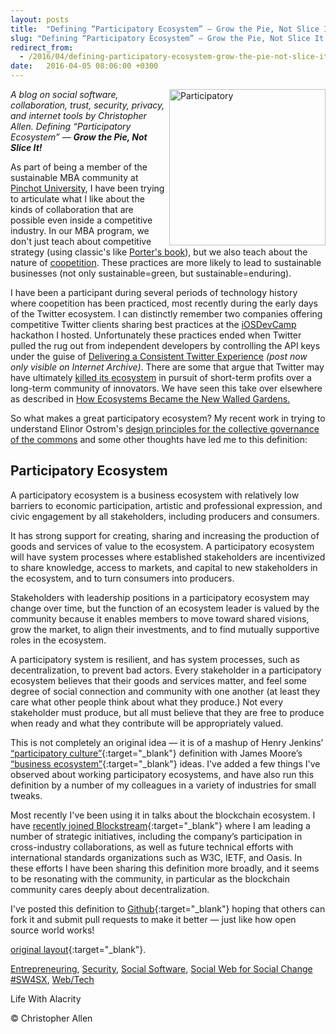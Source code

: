 ```yaml
---
layout: posts
title:  "Defining “Participatory Ecosystem” — Grow the Pie, Not Slice It!"
slug: "Defining “Participatory Ecosystem” — Grow the Pie, Not Slice It!"
redirect_from:
  - /2016/04/defining-participatory-ecosystem-grow-the-pie-not-slice-it/
date:   2016-04-05 08:06:00 +0300
---
```


<img width="250" align="right" src="{{ site.url }}{{ site.baseurl }}/assets/images/Participatory.jpeg" alt="Participatory"/>

_A blog on social software, collaboration, trust, security, privacy, and internet tools by Christopher Allen.
Defining “Participatory Ecosystem”_ — _**Grow the Pie, Not Slice It!**_

As part of being a member of the sustainable MBA community at [Pinchot University](http://pinchot.edu/), I have been trying to articulate what I like about the kinds of collaboration that are possible even inside a competitive industry. In our MBA program, we don't just teach about competitive strategy (using classic's like [Porter's book](http://www.amazon.com/On-Competition-Michael-E-Porter/dp/0875847951)), but we also teach about the nature of [coopetition](https://en.wikipedia.org/wiki/Coopetition). These practices are more likely to lead to sustainable businesses (not only sustainable=green, but sustainable=enduring).

I have been a participant during several periods of technology history where coopetition has been practiced, most recently during the early days of the Twitter ecosystem. I can distinctly remember two companies offering competitive Twitter clients sharing best practices at the [iOSDevCamp](http://www.iosdevcamp.org/) hackathon I hosted. Unfortunately these practices ended when Twitter pulled the rug out from independent developers by controlling the API keys under the guise of [Delivering a Consistent Twitter Experience](https://web.archive.org/web/20131017201719/https://dev.twitter.com/blog/delivering-consistent-twitter-experience) _(post now only visible on Internet Archive)_. There are some that argue that Twitter may have ultimately [killed its ecosystem](http://www.novaspivack.com/technology/where-twitter-went-wrong-and-how-to-right-it) in pursuit of short-term profits over a long-term community of innovators. We have seen this take over elsewhere as described in [How Ecosystems Became the New Walled Gardens.](https://pando.com/2012/11/03/how-ecosystems-became-the-new-walled-gardens/)

So what makes a great participatory ecosystem? My recent work in trying to understand Elinor Ostrom's [design principles for the collective governance of the commons](https://www.lifewithalacrity.com/2015/11/a-revised-ostroms-design-principles-for-collective-governance-of-the-commons-.html) and some other thoughts have led me to this definition:

## Participatory Ecosystem

A participatory ecosystem is a business ecosystem with relatively low barriers to economic participation, artistic and professional expression, and civic engagement by all stakeholders, including producers and consumers.

It has strong support for creating, sharing and increasing the production of goods and services of value to the ecosystem. A participatory ecosystem will have system processes where established stakeholders are incentivized to share knowledge, access to markets, and capital to new stakeholders in the ecosystem, and to turn consumers into producers.

Stakeholders with leadership positions in a participatory ecosystem may change over time, but the function of an ecosystem leader is valued by the community because it enables members to move toward shared visions, grow the market, to align their investments, and to find mutually supportive roles in the ecosystem.

A participatory system is resilient, and has system processes, such as decentralization, to prevent bad actors. Every stakeholder in a participatory ecosystem believes that their goods and services matter, and feel some degree of social connection and community with one another (at least they care what other people think about what they produce.) Not every stakeholder must produce, but all must believe that they are free to produce when ready and what they contribute will be appropriately valued.

This is not completely an original idea — it is of a mashup of Henry Jenkins’ [“participatory culture”](https://en.wikipedia.org/wiki/Participatory_culture){:target="_blank"} definition with James Moore’s [“business ecosystem”](https://en.wikipedia.org/wiki/Business_ecosystem){:target="_blank"} ideas. I've added a few things I've observed about working participatory ecosystems, and have also run this definition by a number of my colleagues in a variety of industries for small tweaks.

Most recently I've been using it in talks about the blockchain ecosystem. I have [recently joined Blockstream](https://www.blockstream.com/){:target="_blank"} where I am leading a number of strategic initiatives, including the company’s participation in cross-industry collaborations, as well as future technical efforts with international standards organizations such as W3C, IETF, and Oasis. In these efforts I have been sharing this definition more broadly, and it seems to be resonating with the community, in particular as the blockchain community cares deeply about decentralization.

I've posted this definition to [Github](http://www.participatoryecosystem.com/){:target="_blank"} hoping that others can fork it and submit pull requests to make it better — just like how open source world works!

 

[original layout](http://www.lifewithalacrity.com/previous/2016/04/defining-participatory-ecosystem-grow-the-pie-not-slice-it.html){:target="_blank"}.

[Entrepreneuring](/tags/entrepreneuring/), [Security](/tags/security/), [Social Software](/tags/social-software/), [Social Web for Social Change #SW4SX](/tags/social-web-for-social-change-%23sw4sx/), [Web/Tech](/tags/web/tech/)

Life With Alacrity

© Christopher Allen
